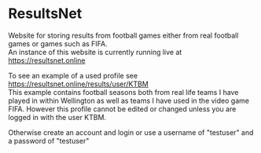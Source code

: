 # ResultsNet
Website for storing results from football games either from real football games or games such as FIFA.  
An instance of this website is currently running live at https://resultsnet.online

To see an example of a used profile see https://resultsnet.online/results/user/KTBM  
This example contains football seasons both from real life teams I have played in within Wellington as well as teams I have used in the video game FIFA. However this profile cannot be edited or changed unless you are logged in with the user KTBM.

Otherwise create an account and login or use a username of "testuser" and a password of "testuser" 
